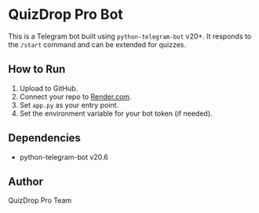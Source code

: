
# QuizDrop Pro Bot

This is a Telegram bot built using `python-telegram-bot` v20+.
It responds to the `/start` command and can be extended for quizzes.

## How to Run
1. Upload to GitHub.
2. Connect your repo to [Render.com](https://render.com).
3. Set `app.py` as your entry point.
4. Set the environment variable for your bot token (if needed).

## Dependencies
- python-telegram-bot v20.6

## Author
QuizDrop Pro Team
